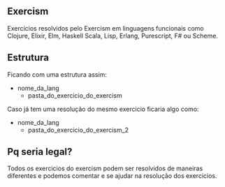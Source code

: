 ## Exercism

Exercicios resolvidos pelo Exercism em linguagens funcionais como Clojure, Elixir, Elm, Haskell Scala, Lisp, Erlang, Purescript, F# ou Scheme.

## Estrutura

Ficando com uma estrutura assim:

* nome_da_lang
    * pasta_do_exercicio_do_exercism

Caso já tem uma resolução do mesmo exercicio ficaria algo como:

* nome_da_lang
    * pasta_do_exercicio_do_exercism_2

## Pq seria legal?

Todos os exercicios do exercism podem ser resolvidos de maneiras diferentes e podemos comentar e se ajudar na resolução dos exercicios.